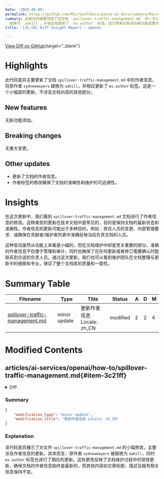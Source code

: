 ```yaml
---
date: '2025-05-09'
permalink: https://github.com/MicrosoftDocs/azure-ai-docs/compare/MicrosoftDocs:8ab07ce...MicrosoftDocs:6987c76
summary: 此报告的摘要说明了对文档 `spillover-traffic-management.md` 的一次小幅更新，主要是将原作者 `sydneemayers`
  替换为 `aahill`，并相应地更新了 `ms.author` 标签。这次更新没有添加新功能或重大变更，主要目的是确保文档作者信息的准确性和维护的可追溯性。尽管这是一项小更新，但在技术文档管理中却至关重要，因为它确保了能够联系到合适的负责人员，有助于提高文档质量和一致性。
title: '[zh_CN] Diff Insight Report - openai'

---
```


[View Diff on GitHub](https://github.com/MicrosoftDocs/azure-ai-docs/compare/MicrosoftDocs:8ab07ce...MicrosoftDocs:6987c76){target="_blank"}

# Highlights
此代码差异主要更新了文档 `spillover-traffic-management.md` 中的作者信息，将原作者 `sydneemayers` 替换为 `aahill`，并相应更新了 `ms.author` 标签。这是一个小幅度的更新，不涉及文档内容的其他部分。

## New features
无新功能添加。

## Breaking changes
无重大变更。

## Other updates
- 更新了文档的作者信息。
- 作者标签的修改确保了文档的准确性和维护的可追溯性。

# Insights
在这次更新中，我们看到 `spillover-traffic-management.md` 文档进行了作者信息的修改。这种类型的更新在技术文档中是常见的，目的是保持文档的最新状态和准确性。作者信息的更新可能出于多种目的，例如：责任人员的变更、内部管理要求、或确保在贡献者/维护者列表中准确反映当前负责文档的人员。

这种变动虽然从功能上来看是小幅的，但在文档维护中却是至关重要的部分。准确的作者信息不仅便于管理和审计，同时也确保了在任何更新或者修订需要确认时能联系到合适的负责人员。通过这次更新，我们也可以看到维护团队在文档整理与更新中的细致和专业，保证了整个文档库的质量和一致性。

# Summary Table
|  Filename  | Type |    Title    | Status | A  | D  | M  |
|------------|------|-------------|--------|----|----|----|
| [spillover-traffic-management.md](#item-3c21ff) | minor update | 更新作者信息 Locale: zh_CN | modified | 2 | 2 | 4 | 


# Modified Contents
## articles/ai-services/openai/how-to/spillover-traffic-management.md{#item-3c21ff}

<details>
<summary>Diff</summary>
````diff
@@ -1,8 +1,8 @@
 ---
 title: Manage traffic with spillover for Provisioned deployments
 description: Article outlining how to use the spillover feature to manage traffic bursts for Azure OpenAI Service provisioned deployments
-author: sydneemayers # GitHub alias
-ms.author: sydneemayers
+author: aahill # GitHub alias
+ms.author: aahi
 ms.service: azure-ai-openai
 ms.topic: how-to
 ms.date: 03/05/2025
````
</details>

### Summary

```json
{
    "modification_type": "minor update",
    "modification_title": "更新作者信息 Locale: zh_CN"
}
```

### Explanation
该代码差异展示了对文件 `spillover-traffic-management.md` 的小幅修改，主要涉及作者信息的更新。具体而言，原作者 `sydneemayers` 被替换为 `aahill`，同时 `ms.author` 标签也进行了相应的更新。这些更改反映了文档维护过程中的常规更新，确保文档的作者信息始终是最新的，而其他内容如文章标题、描述及服务相关信息保持不变。


